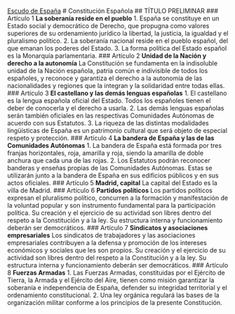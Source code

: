 [Escudo de España](image01)  # Constitución Española  ## TÍTULO PRELIMINAR  ### Artículo 1 **La soberanía reside en el pueblo**  1. España se constituye en un Estado social y democrático de Derecho, que propugna como valores superiores de su ordenamiento jurídico la libertad, la justicia, la igualdad y el pluralismo político. 2. La soberanía nacional reside en el pueblo español, del que emanan los poderes del Estado. 3. La forma política del Estado español es la Monarquía parlamentaria.  ### Artículo 2 **Unidad de la Nación y derecho a la autonomía**  La Constitución se fundamenta en la indisoluble unidad de la Nación española, patria común e indivisible de todos los españoles, y reconoce y garantiza el derecho a la autonomía de las nacionalidades y regiones que la integran y la solidaridad entre todas ellas.  ### Artículo 3 **El castellano y las demás lenguas españolas**  1. El castellano es la lengua española oficial del Estado. Todos los españoles tienen el deber de conocerla y el derecho a usarla. 2. Las demás lenguas españolas serán también oficiales en las respectivas Comunidades Autónomas de acuerdo con sus Estatutos. 3. La riqueza de las distintas modalidades lingüísticas de España es un patrimonio cultural que será objeto de especial respeto y protección.  ### Artículo 4 **La bandera de España y las de las Comunidades Autónomas**  1. La bandera de España está formada por tres franjas horizontales, roja, amarilla y roja, siendo la amarilla de doble anchura que cada una de las rojas. 2. Los Estatutos podrán reconocer banderas y enseñas propias de las Comunidades Autónomas. Estas se utilizarán junto a la bandera de España en sus edificios públicos y en sus actos oficiales.  ### Artículo 5 **Madrid, capital**  La capital del Estado es la villa de Madrid.  ### Artículo 6 **Partidos políticos**  Los partidos políticos expresan el pluralismo político, concurren a la formación y manifestación de la voluntad popular y son instrumento fundamental para la participación política. Su creación y el ejercicio de su actividad son libres dentro del respeto a la Constitución y a la ley. Su estructura interna y funcionamiento deberán ser democráticos.  ### Artículo 7 **Sindicatos y asociaciones empresariales**  Los sindicatos de trabajadores y las asociaciones empresariales contribuyen a la defensa y promoción de los intereses económicos y sociales que les son propios. Su creación y el ejercicio de su actividad son libres dentro del respeto a la Constitución y a la ley. Su estructura interna y funcionamiento deberán ser democráticos.  ### Artículo 8 **Fuerzas Armadas**  1. Las Fuerzas Armadas, constituidas por el Ejército de Tierra, la Armada y el Ejército del Aire, tienen como misión garantizar la soberanía e independencia de España, defender su integridad territorial y el ordenamiento constitucional. 2. Una ley orgánica regulará las bases de la organización militar conforme a los principios de la presente Constitución.  <!-- 1 -->
